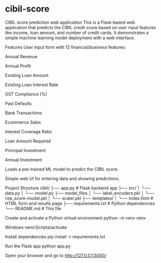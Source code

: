 # cibil-score
CIBIL score prediction web application This is a Flask-based web application that predicts the CIBIL credit score based on user input features like income, loan amount, and number of credit cards. It demonstrates a simple machine learning model deployment with a web interface.

Features
User input form with 12 financial/business features:

Annual Revenue

Annual Profit

Existing Loan Amount

Existing Loan Interest Rate

GST Compliance (%)

Past Defaults

Bank Transactions

Ecommerce Sales

Interest Coverage Ratio

Loan Amount Required

Principal Investment

Annual Investment

Loads a pre-trained ML model to predict the CIBIL score.

Simple web UI for entering data and showing predictions.

Project Structure
cibil/ ├── app.py # Flask backend app ├── src/ │ └── data.py │ └── model.py ├── model_files │ └── label_encoders.pkl │ └── risk_score-model.pkl │ └── scaler.pkl ├── templates/ │ └── index.html # HTML form and results page ├── requirements.txt # Python dependencies └── README.md # This file

Create and activate a Python virtual environment
python -m venv venv

Windows
venv\Scripts\activate

Install dependencies
pip install -r requirements.txt

Run the Flask app
python app.py

Open your browser and go to
http://127.0.0.1:5000/
